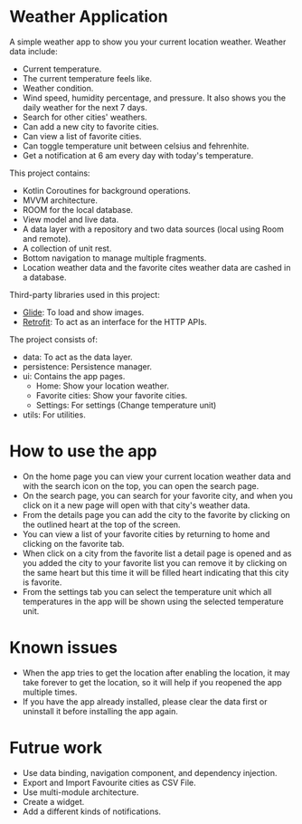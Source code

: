 # Weather Application
A simple weather app to show you your current location weather. Weather data include:
- Current temperature.
- The current temperature feels like.
- Weather condition.
- Wind speed, humidity percentage, and pressure. It also shows you the daily weather for the next 7 days.
- Search for other cities' weathers.
- Can add a new city to favorite cities.
- Can view a list of favorite cities.
- Can toggle temperature unit between celsius and fehrenhite.
- Get a notification at 6 am every day with today's temperature.

This project contains:
- Kotlin Coroutines for background operations.
- MVVM architecture.
- ROOM for the local database.
- View model and live data.
- A data layer with a repository and two data sources (local using Room and remote).
- A collection of unit rest.
- Bottom navigation to manage multiple fragments.
- Location weather data and the favorite cites weather data are cashed in a database.

Third-party libraries used in this project:
- [Glide](https://github.com/bumptech/glide): To load and show images.
- [Retrofit](https://square.github.io/retrofit): To act as an interface for the HTTP APIs.

The project consists of:
- data: To act as the data layer.
- persistence: Persistence manager.
- ui: Contains the app pages.
  - Home: Show your location weather.
  - Favorite cities: Show your favorite cities.
  - Settings: For settings (Change temperature unit)
- utils: For utilities.

# How to use the app
- On the home page you can view your current location weather data and with the search icon on the top, you can open the search page.
- On the search page, you can search for your favorite city, and when you click on it a new page will open with that city's weather data.
- From the details page you can add the city to the favorite by clicking on the outlined heart at the top of the screen.
- You can view a list of your favorite cities by returning to home and clicking on the favorite tab.
- When click on a city from the favorite list a detail page is opened and as you added the city to your favorite list you can remove it by clicking on the same heart but this time it will be filled heart indicating that this city is favorite.
- From the settings tab you can select the temperature unit which all temperatures in the app will be shown using the selected temperature unit.

# Known issues
- When the app tries to get the location after enabling the location, it may take forever to get the location, so it will help if you reopened the app multiple times.
- If you have the app already installed, please clear the data first or uninstall it before installing the app again.

# Futrue work
- Use data binding, navigation component, and dependency injection.
- Export and Import Favourite cities as CSV File.
- Use multi-module architecture.
- Create a widget.
- Add a different kinds of notifications.

